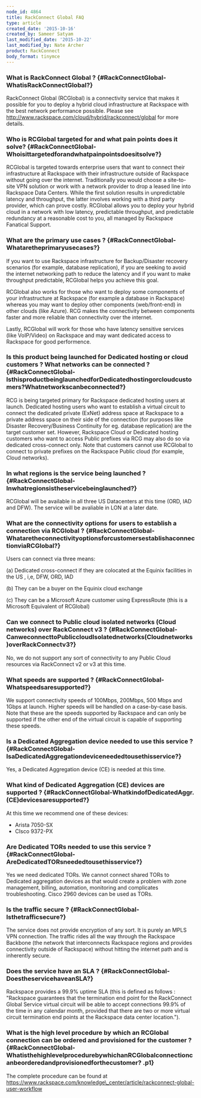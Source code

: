 ```yaml
---
node_id: 4864
title: RackConnect Global FAQ
type: article
created_date: '2015-10-16'
created_by: Sameer Satyam
last_modified_date: '2015-10-22'
last_modified_by: Nate Archer
product: RackConnect
body_format: tinymce
---
```


### What is RackConnect Global ? {#RackConnectGlobal-WhatisRackConnectGlobal?}

RackConnect Global (RCGlobal) is a connectivity service that makes it
possible for you to deploy a hybrid cloud infrastructure at Rackspace
with the best network performance possible. Please see
<a href="http://www.rackspace.com/cloud/hybrid/rackconnect/global" class="uri" class="external-link">http://www.rackspace.com/cloud/hybrid/rackconnect/global</a> for
more details.

### Who is RCGlobal targeted for and what pain points does it solve? {#RackConnectGlobal-Whoisittargetedforandwhatpainpointsdoesitsolve?}

RCGlobal is targeted towards enterprise users that want to connect their
infrastructure at Rackspace with their infrastructure outside of
Rackspace without going over the internet. Traditionally you would
choose a site-to-site VPN solution or work with a network provider to
drop a leased line into Rackspace Data Centers. While the first solution
results in unpredictable latency and throughput, the latter involves
working with a third party provider, which can prove costly.
RCGlobal allows you to deploy your hybrid cloud in a network with low
latency, predictable throughput, and predictable redundancy at a
reasonable cost to you, all managed by Rackspace Fanatical Support.

### What are the primary use cases ? {#RackConnectGlobal-Whataretheprimaryusecases?}

If you want to use Rackspace infrastructure for Backup/Disaster recovery
scenarios (for example, database replication), if you are seeking to
avoid the internet networking path to reduce the latency and if you want
to make throughput predictable, RCGlobal helps you achieve this goal.

RCGlobal also works for those who want to deploy some components of your
infrastructure at Rackspace (for example a database in Rackspace)
whereas you may want to deploy other components (web/front-end) in other
clouds (like Azure). RCG makes the connectivity between components
faster and more reliable than connectivity over the internet.

 Lastly, RCGlobal will work for those who have latency sensitive
services (like VoIP/Video) on Rackspace and may want dedicated access to
Rackspace for good performence.

### Is this product being launched for Dedicated hosting or cloud customers ? What networks can be connected ? {#RackConnectGlobal-IsthisproductbeinglaunchedforDedicatedhostingorcloudcustomers?Whatnetworkscanbeconnected?}

<div>

RCG is being targeted primary for Rackspace dedicated hosting users at
launch. Dedicated hosting users who want to establish a virtual circuit
to connect the dedicated private (ExNet) address space at Rackspace to a
private address space on their side of the connection (for purposes like
Disaster Recovery/Business Continuity for eg. database replication)
are the target customer set. However, Rackspace Cloud or Dedicated
hosting customers who want to access Public prefixes via RCG may also do
so via dedicated cross-connect only. Note that customers cannot use
RCGlobal to connect to private prefixes on the Rackspace Public
cloud (for example, Cloud networks).

</div>

### In what regions is the service being launched ? {#RackConnectGlobal-Inwhatregionsistheservicebeinglaunched?}

RCGlobal will be available in all three US Datacenters at this time
(ORD, IAD and DFW). The service will be avaliable in LON at a later
date.

### What are the connectivity options for users to establish a connection via RCGlobal ? {#RackConnectGlobal-WhataretheconnectivityoptionsforcustomersestablishaconnectionviaRCGlobal?}

Users can connect via three means:

\(a) Dedicated cross-connect if they are colocated at the Equinix
facilities in the US , i,e, DFW, ORD, IAD

\(b) They can be a buyer on the Equinix cloud exchange

\(c) They can be a Microsoft Azure customer using ExpressRoute (this is a
Microsoft Equivalent of RCGlobal)

### Can we connect to Public cloud isolated networks (Cloud networks) over RackConnect v3 ? {#RackConnectGlobal-CanweconnecttoPubliccloudIsolatednetworks(Cloudnetworks)overRackConnectv3?}

No, we do not support any sort of connectivity to any Public Cloud
resources via RackConnect v2 or v3 at this time.

### What speeds are supported ? {#RackConnectGlobal-Whatspeedsaresupported?}

We support connectivity speeds of 100Mbps, 200Mbps, 500 Mbps and 1Gbps
at launch. Higher speeds will be handled on a case-by-case basis. Note
that these are the speeds supported by Rackspace and can only be
supported if the other end of the virtual circuit is capable of
supporting these speeds.

### Is a Dedicated Aggregation device needed to use this service ? {#RackConnectGlobal-IsaDedicatedAggregationdeviceneededtousethisservice?}

Yes, a Dedicated Aggregation device (CE) is needed at this time.

### What kind of Dedicated Aggregation (CE) devices are supported ? {#RackConnectGlobal-WhatkindofDedicatedAggr.(CE)devicesaresupported?}

At this time we recommend one of these devices:

-   Arista 7050-SX
-   CIsco 9372-PX

### Are Dedicated TORs needed to use this service ? {#RackConnectGlobal-AreDedicatedTORsneededtousethisservice?}

<div>

Yes we need dedicated TORs. We cannot connect shared TORs to Dedicated
aggregation devices as that would create a problem with zone management,
billing, automation, monitoring and complicates troubleshooting.  Cisco
2960 devices can be used as TORs.

</div>

### Is the traffic secure ? {#RackConnectGlobal-Isthetrafficsecure?}

The service does not provide encryption of any sort. It is purely an
MPLS VPN connection. The traffic rides all the way through the Rackspace
Backbone (the network that interconnects Rackspace regions and provides
connectivity outside of Rackspace) without hitting the internet path and
is inherently secure.

### Does the service have an SLA ? {#RackConnectGlobal-DoestheservicehaveanSLA?}

Rackspace provides a 99.9% uptime SLA (this is defined as follows :
"Rackspace guarantees that the termination end point for the RackConnect
Global Service virtual circuit will be able to accept connections 99.9%
of the time in any calendar month, provided that there are two or more
virtual circuit termination end points at the Rackspace data center
location.").

### What is the high level procedure by which an RCGlobal connection can be ordered and provisioned for the customer ? {#RackConnectGlobal-WhatisthehighlevelprocedurebywhichanRCGlobalconnectioncanbeorderedandprovisionedforthecustomer? .p1}

The complete procedure can be found
at  https://www.rackspace.com/knowledge\_center/article/rackconnect-global-user-workflow



